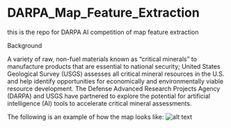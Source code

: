 # DARPA_Map_Feature_Extraction
this is the repo for DARPA AI competition of map feature extraction

Background

A variety of raw, non-fuel materials known as “critical minerals” to manufacture products that are essential to national security;
United States Geological Survey (USGS) assesses all critical mineral resources in the U.S.  and help identify opportunities for economically and environmentally viable resource development.
The Defense Advanced Research Projects Agency (DARPA) and USGS have partnered to explore the potential for artificial intelligence (AI) tools to accelerate critical mineral assessments.

The following is an example of how the map looks like:
![alt text](./images/img.png)

